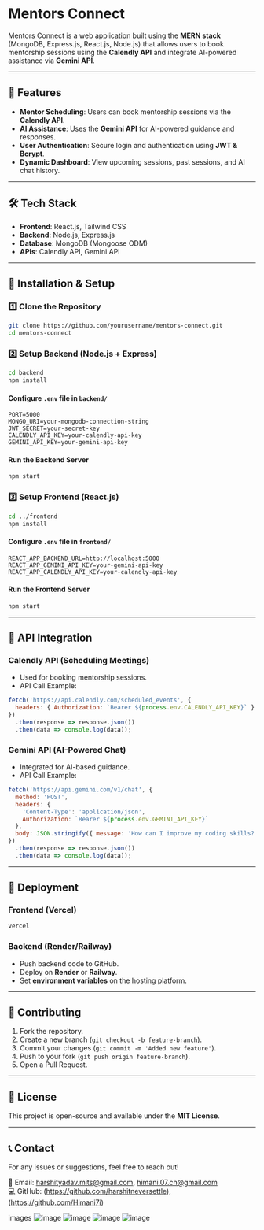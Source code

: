 # Mentors Connect

Mentors Connect is a web application built using the **MERN stack** (MongoDB, Express.js, React.js, Node.js) that allows users to book mentorship sessions using the **Calendly API** and integrate AI-powered assistance via **Gemini API**.

---

## 🚀 Features
- **Mentor Scheduling**: Users can book mentorship sessions via the **Calendly API**.
- **AI Assistance**: Uses the **Gemini API** for AI-powered guidance and responses.
- **User Authentication**: Secure login and authentication using **JWT & Bcrypt**.
- **Dynamic Dashboard**: View upcoming sessions, past sessions, and AI chat history.

---

## 🛠 Tech Stack
- **Frontend**: React.js, Tailwind CSS
- **Backend**: Node.js, Express.js
- **Database**: MongoDB (Mongoose ODM)
- **APIs**: Calendly API, Gemini API

---

## 📌 Installation & Setup
### 1️⃣ Clone the Repository
```sh
git clone https://github.com/yourusername/mentors-connect.git
cd mentors-connect
```

### 2️⃣ Setup Backend (Node.js + Express)
```sh
cd backend
npm install
```

#### Configure `.env` file in `backend/`
```env
PORT=5000
MONGO_URI=your-mongodb-connection-string
JWT_SECRET=your-secret-key
CALENDLY_API_KEY=your-calendly-api-key
GEMINI_API_KEY=your-gemini-api-key
```

#### Run the Backend Server
```sh
npm start
```

### 3️⃣ Setup Frontend (React.js)
```sh
cd ../frontend
npm install
```

#### Configure `.env` file in `frontend/`
```env
REACT_APP_BACKEND_URL=http://localhost:5000
REACT_APP_GEMINI_API_KEY=your-gemini-api-key
REACT_APP_CALENDLY_API_KEY=your-calendly-api-key
```

#### Run the Frontend Server
```sh
npm start
```

---

## 🔗 API Integration
### **Calendly API** (Scheduling Meetings)
- Used for booking mentorship sessions.
- API Call Example:
```js
fetch('https://api.calendly.com/scheduled_events', {
  headers: { Authorization: `Bearer ${process.env.CALENDLY_API_KEY}` }
})
  .then(response => response.json())
  .then(data => console.log(data));
```

### **Gemini API** (AI-Powered Chat)
- Integrated for AI-based guidance.
- API Call Example:
```js
fetch('https://api.gemini.com/v1/chat', {
  method: 'POST',
  headers: {
    'Content-Type': 'application/json',
    Authorization: `Bearer ${process.env.GEMINI_API_KEY}`
  },
  body: JSON.stringify({ message: 'How can I improve my coding skills?' })
})
  .then(response => response.json())
  .then(data => console.log(data));
```

---

## 🚀 Deployment
### **Frontend (Vercel)**
```sh
vercel
```

### **Backend (Render/Railway)**
- Push backend code to GitHub.
- Deploy on **Render** or **Railway**.
- Set **environment variables** on the hosting platform.

---

## 🤝 Contributing
1. Fork the repository.
2. Create a new branch (`git checkout -b feature-branch`).
3. Commit your changes (`git commit -m 'Added new feature'`).
4. Push to your fork (`git push origin feature-branch`).
5. Open a Pull Request.

---

## 📄 License
This project is open-source and available under the **MIT License**.

---

## 📞 Contact
For any issues or suggestions, feel free to reach out!

📧 Email: harshityadav.mits@gmail.com, himani.07.ch@gmail.com  
💻 GitHub: (https://github.com/harshitneversettle),(https://github.com/Himani7i)

images
![image](https://github.com/user-attachments/assets/fa0953dd-dc03-4674-aea8-84b3bad12533)
![image](https://github.com/user-attachments/assets/45e55f23-3055-4ec7-adac-e3979c42885b)
![image](https://github.com/user-attachments/assets/bf75dfeb-dd62-4fa1-bfce-f2b5c9aef3f1)
![image](https://github.com/user-attachments/assets/27b4511f-bf1f-404c-b0a0-703ba40abf0d)


